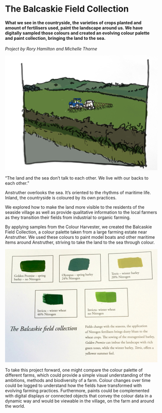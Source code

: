 # The Balcaskie Field Collection

#### What we see in the countryside, the varieties of crops planted and amount of fertilisers used, paint the landscape around us. We have digitally sampled those colours and created an evolving colour palette and paint collection, bringing the land to the sea.

*Project by Rory Hamilton and Michelle Thorne*

<img src="img/small_field.jpg">

“The land and the sea don’t talk to each other. We live with our backs to each other.”

Anstruther overlooks the sea. It’s oriented to the rhythms of maritime life. Inland, the countryside is coloured by its own practices.

We explored how to make the land more visible to the residents of the seaside village as well as provide qualitative information to the local farmers as they transition their fields from industrial to organic farming.

By applying samples from the Colour Harvester, we created the Balcaskie Field Collection, a colour palette taken from a large farming estate near Anstruther. We used these colours to paint model boats and other maritime items around Anstruther, striving to take the land to the sea through colour.

<img src="img/colours_book.jpg">

To take this project forward, one might compare the colour palette of different farms, which could provide a simple visual understanding of the ambitions, methods and biodiversity of a farm. Colour changes over time could be logged to understand how the fields have transformed with evolving farming practices.  Furthermore, paints could be complemented with digital displays or connected objects that convey the colour data in a dynamic way and would be viewable in the village, on the farm and around the world.
